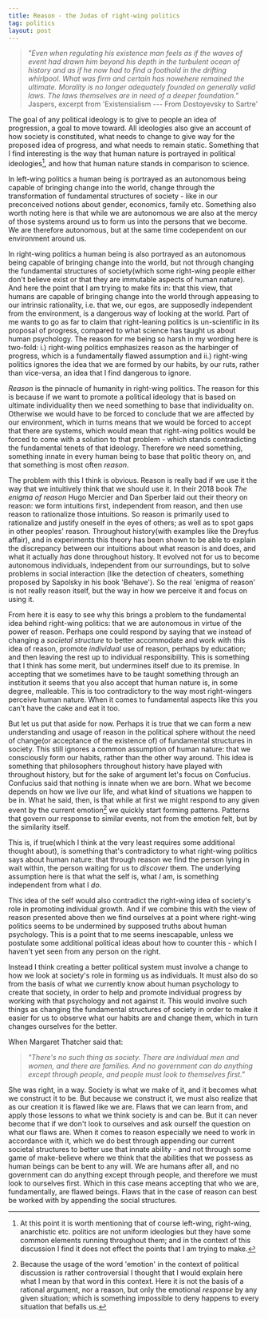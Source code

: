 ```yaml
---
title: Reason - the Judas of right-wing politics
tag: politics
layout: post
---
```


> *"Even when regulating his existence man feels as if the waves of event had drawn him beyond his depth in the turbulent ocean of history and as if he now had to find a foothold in the drifting whirlpool. What was firm and certain has nowehere remained the ultimate. Morality is no longer adequately founded on generally valid laws. The laws themselves are in need of a deeper foundation."* Jaspers, excerpt from 'Existensialism --- From Dostoyevsky to Sartre'

The goal of any political ideology is to give to people an idea of progression, a goal to move toward. All ideologies also give an account of how society is constituted, what needs to change to give way for the proposed idea of progress, and what needs to remain static. Something that I find interesting is the way that human nature is portrayed in political ideologies[^1], and how that human nature stands in comparison to science. 

In left-wing politics a human being is portrayed as an autonomous being capable of bringing change into the world, change through the transformation of fundamental structures of society - like in our preconceived notions about gender, economics, family etc. Something also worth noting here is that while we are autonomous we are also at the mercy of those systems around us to form us into the persons that we become. We are therefore autonomous, but at the same time codependent on our environment around us. 

In right-wing politics a human being is also portrayed as an autonomous being capable of bringing change into the world, but not through changing the fundamental structures of society(which some right-wing people either don't believe exist or that they are immutable aspects of human nature). And here the point that I am trying to make fits in: that this view, that humans are capable of bringing change into the world through appeasing to our intrinsic rationality, i.e. that we, our egos, are supposedly independent from the environment, is a dangerous way of looking at the world. Part of me wants to go as far to claim that right-leaning politics is un-scientific in its proposal of progress, compared to what science has taught us about human psychology. The reason for me being so harsh in my wording here is two-fold: i.) right-wing politics emphasizes reason as the harbinger of progress, which is a fundamentally flawed assumption and ii.) right-wing politics ignores the idea that we are formed by our habits, by our ruts, rather than vice-versa, an idea that I find dangerous to ignore. 

*Reason* is the pinnacle of humanity in right-wing politics. The reason for this is because if we want to promote a political ideology that is based on ultimate individuality then we need something to base that individuality on. Otherwise we would have to be forced to conclude that we are affected by our environment, which in turns means that we would be forced to accept that there are systems, which would mean that right-wing politics would be forced to come with a solution to that problem - which stands contradicting the fundamental tenets of that ideology. Therefore we need something, something innate in every human being to base that politic theory on, and that something is most often *reason*.

The problem with this I think is obvious. Reason is really bad if we use it the way that we intuitively think that we should use it. In their 2018 book *The enigma of reason* Hugo Mercier and Dan Sperber laid out their theory on reason: we form intuitions first, independent from reason, and then use reason to rationalize those intuitions. So reason is primarily used to rationalize and justify oneself in the eyes of others; as well as to spot gaps in other peoples' reason. Throughout history(with examples like the Dreyfus affair), and in experiments this theory has been shown to be able to explain the discrepancy between our intuitions about what reason is and does, and what it actually *has* done throughout history. It evolved not for us to become autonomous individuals, independent from our surroundings, but to solve problems in social interaction (like the detection of cheaters, something proposed by Sapolsky in his book 'Behave'). So the real 'enigma of reason' is not really reason itself, but the way in how we perceive it and focus on using it.

From here it is easy to see why this brings a problem to the fundamental idea behind right-wing politics: that we are autonomous in virtue of the power of reason. Perhaps one could respond by saying that we instead of changing a *societal structure* to better accommodate and work with this idea of reason, promote *individual* use of reason, perhaps by education; and then leaving the rest up to individual responsibility. This is something that I think has some merit, but undermines itself due to its premise. In accepting that we sometimes have to be taught something through an institution it seems that you also accept that human nature is, in some degree, malleable. This is too contradictory to the way most right-wingers perceive human nature. When it comes to fundamental aspects like this you can't have the cake and eat it too. 

But let us put that aside for now. Perhaps it is true that we can form a new understanding and usage of reason in the political sphere without the need of change(or acceptance of the existence of) of fundamental structures in society. This still ignores a common assumption of human nature: that we consciously form our habits, rather than the other way around. This idea is something that philosophers throughout history have played with throughout history, but for the sake of argument let's focus on Confucius. Confucius said that nothing is innate when we are born. What we become depends on how we live our life, and what kind of situations we happen to be in. What he said, then, is that while at first we might respond to any given event by the current emotion[^2] we quickly start forming patterns. Patterns that govern our response to similar events, not from the emotion felt, but by the similarity itself.

This is, if true(which I think at the very least requires some additional thought about), is something that's contradictory to what right-wing politics says about human nature: that through reason we find the person lying in wait within, the person waiting for us to *discover* them. The underlying assumption here is that what the self is, what *I* am, is something independent from what I *do*. 

This idea of the self would also contradict the right-wing idea of society's role in promoting individual growth. And if we combine this with the view of reason presented above then we find ourselves at a point where right-wing politics seems to be undermined by supposed truths about human psychology. This is a point that to me seems inescapable, unless we postulate some additional political ideas about how to counter this - which I haven't yet seen from any person on the right.

Instead I think creating a better political system must involve a change to how we look at society's role in forming us as individuals. It must also do so from the basis of what we currently know about human psychology to create that society, in order to help and promote individual progress by working with that psychology and not against it. This would involve such things as changing the fundamental structures of society in order to make it easier for us to observe what our habits are and change them, which in turn changes ourselves for the better. 

When Margaret Thatcher said that: 

> *"There's no such thing as society. There are individual men and women, and there are families. And no government can do anything except through people, and people must look to themselves first."*

She was right, in a way. Society is what we make of it, and it becomes what we construct it to be. But because we construct it, we must also realize that as our creation it is flawed like we are. Flaws that we can learn from, and apply those lessons to what we think society is and can be. But it can never become that if we don't look to ourselves and ask ourself the question on what our flaws are. When it comes to reason especially we need to work in accordance with it, which we do best through appending our current societal structures to better use that innate ability - and not through some game of make-believe where we think that the abilities that we possess as human beings can be bent to any will. We are humans after all, and no government can do anything except through people, and therefore we must look to ourselves first. Which in this case means accepting that who we are, fundamentally, are flawed beings. Flaws that in the case of reason can best be worked with by appending the social structures.

<!-- footnotes -->


[^1]: At this point it is worth mentioning that of course left-wing, right-wing, anarchistic etc. politics are not uniform ideologies but they have some common elements running throughout them; and in the context of this discussion I find it does not effect the points that I am trying to make.

[^2]: Because the usage of the word 'emotion' in the context of political discussion is rather controversial I thought that I would explain here what I mean by that word in this context. Here it is not the basis of a rational argument, nor a reason, but only the emotional *response* by any given situation; which is something impossible to deny happens to every situation that befalls us. 
